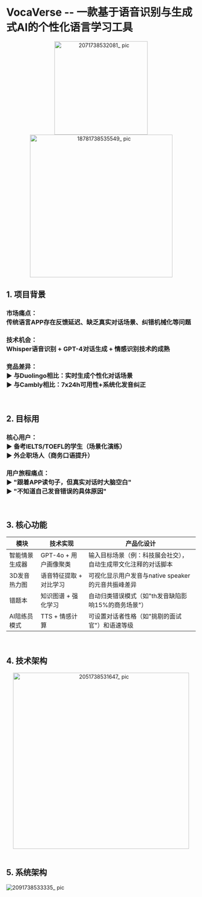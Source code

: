 # VocaVerse -- 一款基于语音识别与生成式AI的个性化语言学习工具


<center>
<img width="248" alt="2071738532081_ pic" src="https://github.com/user-attachments/assets/eaef656a-8957-4dc4-9ed2-8df3ed56cf0d" />
<br>
<img width="379" alt="18781738535549_ pic" src="https://github.com/user-attachments/assets/167b4a41-65e9-4110-8944-c1fe9e9376da" />


</center>

## 1. 项目背景
### 市场痛点：<br> 传统语言APP存在反馈延迟、缺乏真实对话场景、纠错机械化等问题
### 技术机会：<br> Whisper语音识别 + GPT-4对话生成 + 情感识别技术的成熟
### 竞品差异：<br> ▶ 与Duolingo相比：实时生成个性化对话场景 <br> ▶ 与Cambly相比：7x24h可用性+系统化发音纠正
<br>


## 2. 目标用
### 核心用户：<br> ▶ 备考IELTS/TOEFL的学生（场景化演练）<br> ▶ 外企职场人（商务口语提升）
### 用户旅程痛点：<br> ▶ "跟着APP读句子，但真实对话时大脑空白"<br> ▶ "不知道自己发音错误的具体原因"
<br>


## 3. 核心功能
|模块|技术实现|产品化设计|
| ---- | ---- | ---- |
|智能情景生成器|GPT-4o + 用户画像聚类|输入目标场景（例：科技展会社交），自动生成带文化注释的对话脚本|
|3D发音热力图|语音特征提取 + 对比学习|可视化显示用户发音与native speaker的元音共振峰差异|
|错题本|知识图谱 + 强化学习|自动归类错误模式（如"th发音缺陷影响15%的商务场景"）|
|AI陪练员模式|TTS + 情感计算|可设置对话者性格（如"挑剔的面试官"）和语速等级|
<br>


## 4. 技术架构
<center>
<img width="468" alt="2051738531647_ pic" src="https://github.com/user-attachments/assets/10817315-c775-4f7e-a6f6-3a670545b789" />
</center>

<br>



## 5. 系统架构



![2091738533335_ pic](https://github.com/user-attachments/assets/261086b2-a80d-44e4-8937-a35f787843ac)


